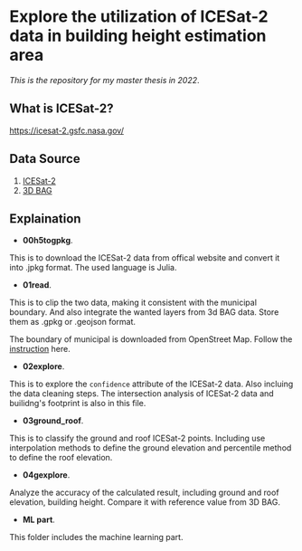 # Explore the utilization of ICESat-2 data in building height estimation area
*This is the repository for my master thesis in 2022*.


## What is ICESat-2?
<https://icesat-2.gsfc.nasa.gov/>

## Data Source
1. [ICESat-2](https://search.earthdata.nasa.gov/search)
2. [3D BAG](https://3dbag.nl/en/download)

## Explaination
- **00h5togpkg**. 

This is to download the ICESat-2 data from offical website and convert it into .jpkg format. The used language is Julia.

- **01read**. 

This is to clip the two data, making it consistent with the municipal boundary. And also integrate the wanted layers from 3d BAG data. Store them as .gpkg or .geojson format.  

The boundary of municipal is downloaded from OpenStreet Map. Follow the [instruction](https://peteris.rocks/blog/openstreetmap-administrative-boundaries-in-geojson/) here. 

- **02explore**.

This is to explore the `confidence` attribute of the ICESat-2 data. Also incluing the data cleaning steps. The intersection analysis of ICESat-2 data and builidng's footprint is also in this file.

- **03ground_roof**. 

This is to classify the ground and roof ICESat-2 points. Including use interpolation methods to define the ground elevation and percentile method to define the roof elevation.

- **04gexplore**. 

Analyze the accuracy of the calculated result, including ground and roof elevation, building height. Compare it with reference value from 3D BAG.

- **ML part**.  

This folder includes the machine learning part.


